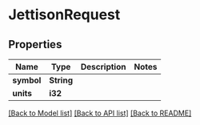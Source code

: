 # JettisonRequest

## Properties

Name | Type | Description | Notes
------------ | ------------- | ------------- | -------------
**symbol** | **String** |  | 
**units** | **i32** |  | 

[[Back to Model list]](../README.md#documentation-for-models) [[Back to API list]](../README.md#documentation-for-api-endpoints) [[Back to README]](../README.md)


